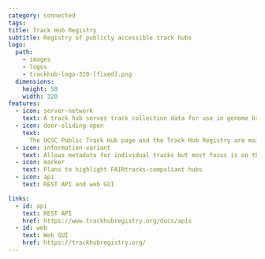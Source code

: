 ```yaml
---
category: connected
tags:
title: Track Hub Registry
subtitle: Registry of publicly accessible track hubs
logo:
  path:
    - images
    - logos
    - trackhub-logo-320-[fixed].png
  dimensions:
    height: 58
    width: 320
features:
  - icon: server-network
    text: A track hub serves track collection data for use in genome browsers
  - icon: door-sliding-open
    text:
      The UCSC Public Track Hub page and the Track Hub Registry are main registries of track hubs
  - icon: information-variant
    text: Allows metadata for individual tracks but most focus is on the hubs themselves
  - icon: marker
    text: Plans to highlight FAIRtracks-compxliant hubs
  - icon: api
    text: REST API and web GUI

links:
  - id: api
    text: REST API
    href: https://www.trackhubregistry.org/docs/apis
  - id: web
    text: Web GUI
    href: https://trackhubregistry.org/
---
```

